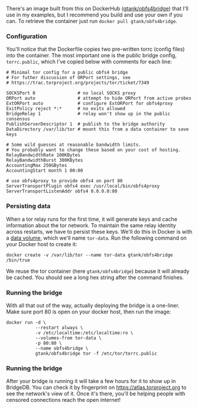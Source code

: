 There's an image built from this on DockerHub ([gtank/obfs4bridge](https://hub.docker.com/r/gtank/obfs4bridge/)) that I'll use in my examples, but I recommend you build and use your own if you can. To retrieve the container just run `docker pull gtank/obfs4bridge`.

### Configuration

You'll notice that the Dockerfile copies two pre-written torrc (config files) into the container. The most important one is the public bridge config, `torrc.public`, which I've copied below with comments for each line:

```
# Minimal tor config for a public obfs4 bridge
# For futher discussion of ORPort settings, see
# https://trac.torproject.org/projects/tor/ticket/7349

SOCKSPort 0                # no local SOCKS proxy
ORPort auto                # attempt to hide ORPort from active probes
ExtORPort auto             # configure ExtORPort for obfs4proxy
ExitPolicy reject *:*      # no exits allowed
BridgeRelay 1              # relay won't show up in the public consensus
PublishServerDescriptor 1  # publish to the bridge authority
DataDirectory /var/lib/tor # mount this from a data container to save keys

# Some wild guesses at reasonable bandwidth limits.
# You probably want to change these based on your cost of hosting.
RelayBandwidthRate 100KBytes
RelayBandwidthBurst 300KBytes
AccountingMax 250GBytes
AccountingStart month 1 00:00

# use obfs4proxy to provide obfs4 on port 80
ServerTransportPlugin obfs4 exec /usr/local/bin/obfs4proxy
ServerTransportListenAddr obfs4 0.0.0.0:80
```

### Persisting data

When a tor relay runs for the first time, it will generate keys and cache information about the tor network. To maintain the same relay identity across restarts, we have to persist these keys. We'll do this in Docker is with a [data volume](https://docs.docker.com/engine/userguide/containers/dockervolumes/), which we'll name `tor-data`. Run the following command on your Docker host to create it:

```
docker create -v /var/lib/tor --name tor-data gtank/obfs4bridge /bin/true
```

We reuse the tor container (here `gtank/obfs4bridge`) because it will already be cached. You should see a long hex string after the command finishes.

### Running the bridge

With all that out of the way, actually deploying the bridge is a one-liner. Make sure port 80 is open on your docker host, then run the image:

```
docker run -d \
           --restart always \
           -v /etc/localtime:/etc/localtime:ro \
           --volumes-from tor-data \
           -p 80:80 \
           --name obfs4bridge \
           gtank/obfs4bridge tor -f /etc/tor/torrc.public
```

### Running the bridge

After your bridge is running it will take a few hours for it to show up in BridgeDB. You can check it by fingerprint on https://atlas.torproject.org to see the network's view of it. Once it's there, you'll be helping people with censored connections reach the open internet!
